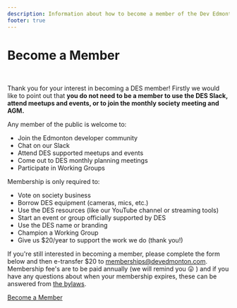 ```yaml
---
description: Information about how to become a member of the Dev Edmonton Society and the benefits it gives you.
footer: true
---
```


# Become a Member

<br>

Thank you for your interest in becoming a DES member! Firstly we would like to point out that **you do not need to be a member to use the DES Slack, attend meetups and events, or to join the monthly society meeting and AGM.**

Any member of the public is welcome to:

- Join the Edmonton developer community
- Chat on our Slack
- Attend DES supported meetups and events
- Come out to DES monthly planning meetings
- Participate in Working Groups

Membership is only required to:

- Vote on society business
- Borrow DES equipment (cameras, mics, etc.)
- Use the DES resources (like our YouTube channel or streaming tools)
- Start an event or group officially supported by DES
- Use the DES name or branding
- Champion a Working Group
- Give us $20/year to support the work we do (thank you!)

If you're still interested in becoming a member, please complete the form below and then e-transfer $20 to memberships@devedmonton.com. Membership fee's are to be paid annually (we will remind you 😛 ) and if you have any questions about when your membership expires, these can be answered from [the bylaws](https://docs.google.com/document/d/1i6oXabir-628csa2bQacHpc17Kmhec9EfkyHij9yQGM/edit).


<div class="text-center mt-8">
  <a class="bg-primary p-4 text-white rounded-lg" href="https://docs.google.com/forms/d/e/1FAIpQLSdHuLt6NOuHIyLIXXdM6hf6TzlbG8VInLZe5E3M7pvwZrNHEQ/viewform?usp=sf_link">
    Become a Member
  </a>
</div>